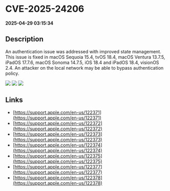 # CVE-2025-24206

**2025-04-29 03:15:34**

## Description
An authentication issue was addressed with improved state management. This issue is fixed in macOS Sequoia 15.4, tvOS 18.4, macOS Ventura 13.7.5, iPadOS 17.7.6, macOS Sonoma 14.7.5, iOS 18.4 and iPadOS 18.4, visionOS 2.4. An attacker on the local network may be able to bypass authentication policy.

![](https://img.shields.io/static/v1?label=Score&message=7.7&color=red)
![](https://img.shields.io/static/v1?label=Severity&message=HIGH&color=red)
![](https://img.shields.io/static/v1?label=CWE&message=Auth&color=green)

## Links
- [https://support.apple.com/en-us/122371](https://support.apple.com/en-us/122371)
- [https://support.apple.com/en-us/122372](https://support.apple.com/en-us/122372)
- [https://support.apple.com/en-us/122373](https://support.apple.com/en-us/122373)
- [https://support.apple.com/en-us/122374](https://support.apple.com/en-us/122374)
- [https://support.apple.com/en-us/122375](https://support.apple.com/en-us/122375)
- [https://support.apple.com/en-us/122377](https://support.apple.com/en-us/122377)
- [https://support.apple.com/en-us/122378](https://support.apple.com/en-us/122378)
